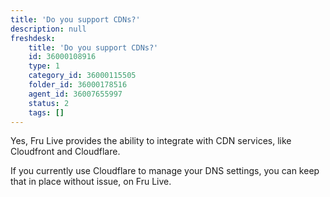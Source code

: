 ```yaml
---
title: 'Do you support CDNs?'
description: null
freshdesk:
    title: 'Do you support CDNs?'
    id: 36000108916
    type: 1
    category_id: 36000115505
    folder_id: 36000178516
    agent_id: 36007655997
    status: 2
    tags: []
---
```


Yes, Fru Live provides the ability to integrate with CDN services, like Cloudfront and Cloudflare.

If you currently use Cloudflare to manage your DNS settings, you can keep that in place without issue, on Fru Live.

